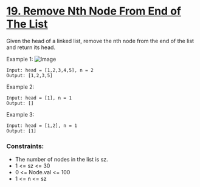 # [19. Remove Nth Node From End of The List](https://leetcode.com/problems/remove-nth-node-from-end-of-list/description/)
Given the head of a linked list, remove the nth node from the end of the list and return its head.

Example 1:
![Image](https://assets.leetcode.com/uploads/2020/10/03/remove_ex1.jpg)
```text
Input: head = [1,2,3,4,5], n = 2
Output: [1,2,3,5]
```
Example 2:
```text
Input: head = [1], n = 1
Output: []
```
Example 3:
```text
Input: head = [1,2], n = 1
Output: [1]
 ```

### Constraints:

* The number of nodes in the list is sz.
* 1 <= sz <= 30
* 0 <= Node.val <= 100
* 1 <= n <= sz
